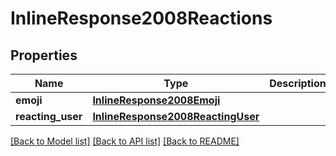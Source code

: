 # InlineResponse2008Reactions

## Properties
Name | Type | Description | Notes
------------ | ------------- | ------------- | -------------
**emoji** | [**InlineResponse2008Emoji**](InlineResponse2008Emoji.md) |  | [optional] 
**reacting_user** | [**InlineResponse2008ReactingUser**](InlineResponse2008ReactingUser.md) |  | [optional] 

[[Back to Model list]](../README.md#documentation-for-models) [[Back to API list]](../README.md#documentation-for-api-endpoints) [[Back to README]](../README.md)

